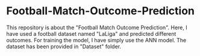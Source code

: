 # Football-Match-Outcome-Prediction
This repository is about the "Football Match Outcome Prediction". Here, I have used a football dataset named "LaLiga" and predicted different outcomes. For training the model, I have simply use the ANN model. The dataset has been provided in "Dataset" folder. 
